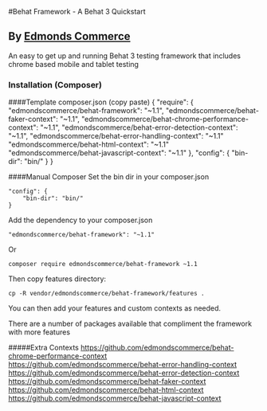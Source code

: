 #Behat Framework - A Behat 3 Quickstart
## By [Edmonds Commerce](https://www.edmondscommerce.co.uk)

An easy to get up and running Behat 3 testing framework that includes chrome based mobile and tablet testing

### Installation (Composer)

####Template composer.json (copy paste)
    {
        "require": {
            "edmondscommerce/behat-framework": "~1.1",
            "edmondscommerce/behat-faker-context": "~1.1",
            "edmondscommerce/behat-chrome-performance-context": "~1.1",
            "edmondscommerce/behat-error-detection-context": "~1.1",
            "edmondscommerce/behat-error-handling-context": "~1.1"
            "edmondscommerce/behat-html-context": "~1.1"
            "edmondscommerce/behat-javascript-context": "~1.1"
        },
        "config": {
            "bin-dir": "bin/"
        }
    }


####Manual Composer
Set the bin dir in your composer.json
    
    "config": {
        "bin-dir": "bin/"
    }

Add the dependency to your composer.json

    "edmondscommerce/behat-framework": "~1.1"
    
Or

    composer require edmondscommerce/behat-framework ~1.1

Then copy features directory:

`cp -R vendor/edmondscommerce/behat-framework/features .`

You can then add your features and custom contexts as needed.

There are a number of packages available that compliment the framework with more features

#####Extra Contexts
            https://github.com/edmondscommerce/behat-chrome-performance-context
            https://github.com/edmondscommerce/behat-error-handling-context
            https://github.com/edmondscommerce/behat-error-detection-context
            https://github.com/edmondscommerce/behat-faker-context
            https://github.com/edmondscommerce/behat-html-context
            https://github.com/edmondscommerce/behat-javascript-context
